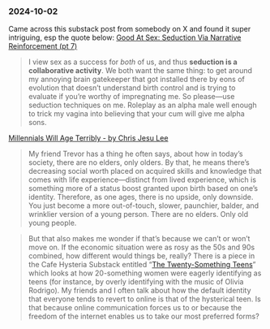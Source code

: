 ### 2024-10-02

Came across this substack post from somebody on X and found it super intriguing, esp the quote below: [Good At Sex: Seduction Via Narrative Reinforcement (pt 7)](https://aella.substack.com/p/good-at-sex-seduction-via-narrative)

> I view sex as a success for _both_ of us, and thus **seduction is a collaborative activity**. We both want the same thing: to get around my annoying brain gatekeeper that got installed there by eons of evolution that doesn’t understand birth control and is trying to evaluate if you’re worthy of impregnating me. So please—use seduction techniques on me. Roleplay as an alpha male well enough to trick my vagina into believing that your cum will give me alpha sons.

[Millennials Will Age Terribly - by Chris Jesu Lee](https://salieriredemption.substack.com/p/millennials-will-age-terribly)

> My friend Trevor has a thing he often says, about how in today’s society, there are no elders, only olders. By that, he means there’s decreasing social worth placed on acquired skills and knowledge that comes with life experience—distinct from lived experience, which is something more of a status boost granted upon birth based on one’s identity. Therefore, as one ages, there is no upside, only downside. You just become a more out-of-touch, slower, paunchier, balder, and wrinklier version of a young person. There are no elders. Only old young people.

> But that also makes me wonder if that’s because we can’t or won’t move on. If the economic situation were as rosy as the 50s and 90s combined, how different would things be, really? There is a piece in the Cafe Hysteria Substack entitled “[The Twenty-Something Teens](https://madisonhuizinga.substack.com/p/the-twenty-something-teens)” which looks at how 20-something women were eagerly identifying as teens (for instance, by overly identifying with the music of Olivia Rodrigo). My friends and I often talk about how the default identity that everyone tends to revert to online is that of the hysterical teen. Is that because online communication forces us to or because the freedom of the internet enables us to take our most preferred forms?